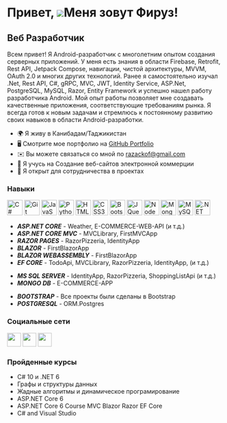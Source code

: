 Привет, ![](https://user-images.githubusercontent.com/18350557/176309783-0785949b-9127-417c-8b55-ab5a4333674e.gif)Меня зовут Фируз!
======================================================================================================================================

Веб Разработчик
-----------------

Всем привет! Я Android-разработчик с многолетним опытом создания серверных приложений. У меня есть знания в области Firebase, Retrofit, Rest API, Jetpack Compose, навигации, чистой архитектуры, MVVM, OAuth 2.0 и многих других технологий. Ранее я самостоятельно изучал .Net, Rest API, C#, gRPC, MVC, JWT, Identity Service, ASP.Net, PostgreSQL, MySQL, Razor, Entity Framework и успешно нашел работу разработчика Android. Мой опыт работы позволяет мне создавать качественные приложения, соответствующие требованиям рынка. Я всегда готов к новым задачам и стремлюсь к постоянному развитию своих навыков в области Android-разработки.

* 🌍  Я живу в Канибадам/Таджикистан
* 🖥️  Смотрите мое портфолио на [GitHub Portfolio](https://github.com/razackoff/razackoff)
* ✉️  Вы можете связаться со мной по [razackof@gmail.com](mailto:razackof@gmail.com)
* 🧠  Я учусь на Создание веб-сайтов электронной коммерции
* 🤝  Я открыт для сотрудничества в проектах

### Навыки

<p align="left">
<a href="https://docs.microsoft.com/en-us/dotnet/csharp/" target="_blank" rel="noreferrer"><img src="https://raw.githubusercontent.com/danielcranney/readme-generator/main/public/icons/skills/csharp-colored.svg" width="36" height="36" alt="C#" /></a>
<a href="https://git-scm.com/" target="_blank" rel="noreferrer"><img src="https://raw.githubusercontent.com/danielcranney/readme-generator/main/public/icons/skills/git-colored.svg" width="36" height="36" alt="Git" /></a>
<a href="https://developer.mozilla.org/en-US/docs/Web/JavaScript" target="_blank" rel="noreferrer"><img src="https://raw.githubusercontent.com/danielcranney/readme-generator/main/public/icons/skills/javascript-colored.svg" width="36" height="36" alt="JavaScript" /></a>
<a href="https://www.python.org/" target="_blank" rel="noreferrer"><img src="https://raw.githubusercontent.com/danielcranney/readme-generator/main/public/icons/skills/python-colored.svg" width="36" height="36" alt="Python" /></a>
<a href="https://developer.mozilla.org/en-US/docs/Glossary/HTML5" target="_blank" rel="noreferrer"><img src="https://raw.githubusercontent.com/danielcranney/readme-generator/main/public/icons/skills/html5-colored.svg" width="36" height="36" alt="HTML5" /></a>
<a href="https://www.w3.org/TR/CSS/#css" target="_blank" rel="noreferrer"><img src="https://raw.githubusercontent.com/danielcranney/readme-generator/main/public/icons/skills/css3-colored.svg" width="36" height="36" alt="CSS3" /></a>
<a href="https://getbootstrap.com/" target="_blank" rel="noreferrer"><img src="https://raw.githubusercontent.com/danielcranney/readme-generator/main/public/icons/skills/bootstrap-colored.svg" width="36" height="36" alt="Bootstrap" /></a>
<a href="https://jquery.com/" target="_blank" rel="noreferrer"><img src="https://raw.githubusercontent.com/danielcranney/readme-generator/main/public/icons/skills/jquery-colored.svg" width="36" height="36" alt="JQuery" /></a>
<a href="https://nodejs.org/en/" target="_blank" rel="noreferrer"><img src="https://raw.githubusercontent.com/danielcranney/readme-generator/main/public/icons/skills/nodejs-colored.svg" width="36" height="36" alt="NodeJS" /></a>
<a href="https://www.mongodb.com/" target="_blank" rel="noreferrer"><img src="https://raw.githubusercontent.com/danielcranney/readme-generator/main/public/icons/skills/mongodb-colored.svg" width="36" height="36" alt="MongoDB" /></a>
<a href="https://www.mysql.com/" target="_blank" rel="noreferrer"><img src="https://raw.githubusercontent.com/danielcranney/readme-generator/main/public/icons/skills/mysql-colored.svg" width="36" height="36" alt="MySQL" /></a>
<a href="https://dotnet.microsoft.com/en-us/" target="_blank" rel="noreferrer"><img src="https://raw.githubusercontent.com/danielcranney/readme-generator/main/public/icons/skills/dot-net-colored.svg" width="36" height="36" alt=".NET" /></a>
</p>

* ***ASP.NET CORE*** - Weather, E-COMMERCE-WEB-API (и т.д.)
* ***ASP.NET CORE MVC*** - MVCLibrary, FirstMVCApp
* ***RAZOR PAGES*** - RazorPizzeria, IdentityApp
* ***BLAZOR*** - FirstBlazorApp
* ***BLAZOR WEBASSEMBLY*** - FirstBlazorApp
* ***EF CORE*** - TodoApi, MVCLibrary, RazorPizzeria, IdentityApp, (и т.д.)
<!-- -->
* ***MS SQL SERVER*** - IdentityApp, RazorPizzeria, ShoppingListApi (и т.д.)
* ***MONGO DB*** - E-COMMERCE-APP
<!-- -->
* ***BOOTSTRAP*** - Все проекты были сделаны в Bootstrap
* ***POSTGRESQL*** - ORM.Postgres

### Социальные сети

<p align="left"> 
    <img src="https://raw.githubusercontent.com/danielcranney/readme-generator/main/public/icons/socials/discord.svg" width="32" height="32" /> 
    <img src="https://raw.githubusercontent.com/danielcranney/readme-generator/main/public/icons/socials/github.svg" width="32" height="32" />
    <img src="https://raw.githubusercontent.com/danielcranney/readme-generator/main/public/icons/socials/stackoverflow.svg" width="32" height="32" />
</p>

### Пройденные курсы

* C# 10 и .NET 6
* Графы и структуры данных
* Жадные алгоритмы и динамическое програмирование
* ASP.NET Core 6
* ASP.NET Core 6 Course MVC Blazor Razor EF Core
* C# and Visual Studio

